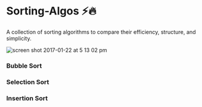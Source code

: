 # Sorting-Algos ⚡️🔥

A collection of sorting algorithms to compare their efficiency, structure, and simplicity.

![screen shot 2017-01-22 at 5 13 02 pm](https://cloud.githubusercontent.com/assets/15108659/22188071/21aee538-e0c6-11e6-80ba-1d25d76c9daf.png)

### Bubble Sort

### Selection Sort

### Insertion Sort
